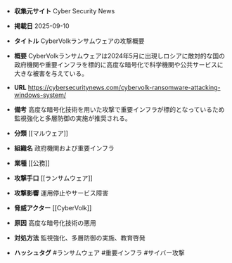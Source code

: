- **収集元サイト**
Cyber Security News

- **掲載日**
2025-09-10

- **タイトル**
CyberVolkランサムウェアの攻撃概要

- **概要**
CyberVolkランサムウェアは2024年5月に出現しロシアに敵対的な国の政府機関や重要インフラを標的に高度な暗号化で科学機関や公共サービスに大きな被害を与えている。

- **URL**
https://cybersecuritynews.com/cybervolk-ransomware-attacking-windows-system/

- **備考**
高度な暗号化技術を用いた攻撃で重要インフラが標的となっているため監視強化と多層防御の実施が推奨される。

- **分類**
[[マルウェア]]

- **組織名**
政府機関および重要インフラ

- **業種**
[[公務]]

- **攻撃手口**
[[ランサムウェア]]

- **攻撃影響**
運用停止やサービス障害

- **脅威アクター**
[[CyberVolk]]

- **原因**
高度な暗号化技術の悪用

- **対処方法**
監視強化、多層防御の実施、教育啓発

- **ハッシュタグ**
#ランサムウェア #重要インフラ #サイバー攻撃
